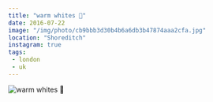 ```yaml
---
title: "warm whites 🚐"
date: 2016-07-22
image: "/img/photo/cb9bbb3d30b4b6a6db3b47874aaa2cfa.jpg"
location: "Shoreditch"
instagram: true
tags:
 - london
 - uk
---
```


![warm whites 🚐](/img/photo/cb9bbb3d30b4b6a6db3b47874aaa2cfa.jpg)
